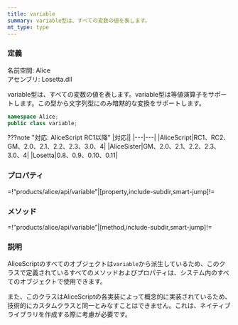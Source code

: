 ```yaml
---
title: variable
summary: variable型は、すべての変数の値を表します。
mt_type: type
---
```

### 定義
名前空間: Alice<br/>
アセンブリ: Losetta.dll

variable型は、すべての変数の値を表します。variable型は等値演算子をサポートします。この型から文字列型にのみ暗黙的な変換をサポートします。

```cs title="AliceScript"
namespace Alice;
public class variable;
```

???note "対応: AliceScript RC1以降"
    |対応||
    |---|---|
    |AliceScript|RC1、RC2、GM、2.0、2.1、2.2、2.3、3.0、4|
    |AliceSister|GM、2.0、2.1、2.2、2.3、3.0、4|
    |Losetta|0.8、0.9、0.10、0.11|

### プロパティ

=!"products/alice/api/variable"|[property,include-subdir,smart-jump]!=

### メソッド

=!"products/alice/api/variable"|[method,include-subdir,smart-jump]!=

### 説明

AliceScriptのすべてのオブジェクトは`variable`から派生しているため、このクラスで定義されているすべてのメソッドおよびプロパティは、システム内のすべてのオブジェクトで使用できます。

また、このクラスはAliceScriptの各実装によって概念的に実装されているため、技術的にカスタムクラスと同一とみなすことはできません。これは、ネイティブライブラリを作成する際に考慮が必要です。
